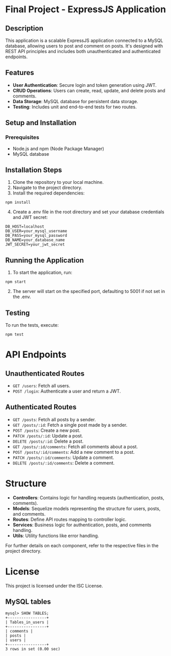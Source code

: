 # Final Project - ExpressJS Application

## Description

This application is a scalable ExpressJS application connected to a MySQL database, allowing users to post and comment on posts. It's designed with REST API principles and includes both unauthenticated and authenticated endpoints.

## Features

- **User Authentication**: Secure login and token generation using JWT.
- **CRUD Operations**: Users can create, read, update, and delete posts and comments.
- **Data Storage**: MySQL database for persistent data storage.
- **Testing**: Includes unit and end-to-end tests for two routes.

## Setup and Installation

### Prerequisites

- Node.js and npm (Node Package Manager)
- MySQL database

## Installation Steps

1. Clone the repository to your local machine.
2. Navigate to the project directory.
3. Install the required dependencies:

```
npm install
```

4. Create a .env file in the root directory and set your database credentials and JWT secret:

```
DB_HOST=localhost
DB_USER=your_mysql_username
DB_PASS=your_mysql_password
DB_NAME=your_database_name
JWT_SECRET=your_jwt_secret
```

## Running the Application

1. To start the application, run:

```
npm start

```

2. The server will start on the specified port, defaulting to 5001 if not set in the .env.

## Testing

To run the tests, execute:

```
npm test
```

# API Endpoints

## Unauthenticated Routes

- `GET /users`: Fetch all users.
- `POST /login`: Authenticate a user and return a JWT.

## Authenticated Routes

- `GET /posts`: Fetch all posts by a sender.
- `GET /posts/:id`: Fetch a single post made by a sender.
- `POST /posts`: Create a new post.
- `PATCH /posts/:id`: Update a post.
- `DELETE /posts/:id`: Delete a post.
- `GET /posts/:id/comments`: Fetch all comments about a post.
- `POST /posts/:id/comments`: Add a new comment to a post.
- `PATCH /posts/:id/comments`: Update a comment.
- `DELETE /posts/:id/comments`: Delete a comment.

# Structure

- **Controllers**: Contains logic for handling requests (authentication, posts, comments).
- **Models**: Sequelize models representing the structure for users, posts, and comments.
- **Routes**: Define API routes mapping to controller logic.
- **Services**: Business logic for authentication, posts, and comments handling.
- **Utils**: Utility functions like error handling.

For further details on each component, refer to the respective files in the project directory.

# License

This project is licensed under the ISC License.

## MySQL tables

```
mysql> SHOW TABLES;
+-----------------+
| Tables_in_users |
+-----------------+
| comments |
| posts |
| users |
+-----------------+
3 rows in set (0.00 sec)
```
